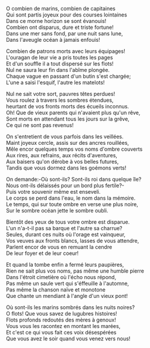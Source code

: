  O combien de marins, combien de capitaines     
Qui sont partis joyeux pour des courses lointaines     
Dans ce morne horizon se sont évanouis!     
Combien ont disparus, dure et triste fortune!     
Dans une mer sans fond, par une nuit sans lune,     
Dans l'aveugle océan à jamais enfouis!     
     
Combien de patrons morts avec leurs équipages!     
L'ouragan de leur vie a pris toutes les pages     
Et d'un souffle il a tout dispersé sur les flots!     
Nul ne saura leur fin dans l'abîme plongée.     
Chaque vague en passant d'un butin s'est chargée;     
L'une a saisi l'esquif, l'autre les matelots!     
     
Nul ne sait votre sort, pauvres têtes perdues!     
Vous roulez à travers les sombres étendues,     
heurtant de vos fronts morts des écueils inconnus.     
Oh! Que de vieux parents qui n'avaient plus qu'un rêve,     
Sont morts en attendant tous les jours sur la grêve,     
Ce qui ne sont pas revenus!     
     
On s'entretient de vous parfois dans les veillées.     
Maint joyeux cercle, assis sur des ancres rouillées,     
Mêle encor quelques temps vos noms d'ombre couverts     
Aux rires, aux refrains, aux récits d'aventures,     
Aux baisers qu'on dérobe à vos belles futures,     
Tandis que vous dormez dans les goémons verts!     
     
On demande:-Où sont-ils? Sont-ils roi dans quelque île?     
Nous ont-ils délaissés pour un bord plus fertile?-     
Puis votre souvenir même est enseveli.     
Le corps se perd dans l'eau, le nom dans la mémoire.     
Le temps, qui sur toute ombre en verse une plus noire,     
Sur le sombre océan jette le sombre oubli.     
     
Bientôt des yeux de tous votre ombre est disparue.     
L'un n'a-t-il pas sa barque et l'autre sa charrue?     
Seules, durant ces nuits où l'orage est vainqueur,     
Vos veuves aux fronts blancs, lasses de vous attendre,     
Parlent encor de vous en remuant la cendre     
De leur foyer et de leur coeur!     
     
Et quand la tombe enfin a fermé leurs paupières,     
Rien ne sait plus vos noms, pas même une humble pierre     
Dans l'étroit cimetière où l'écho nous répond,     
Pas même un saule vert qui s'éffeuille à l'automne,     
Pas même la chanson naïve et monotone     
Que chante un mendiant à l'angle d'un vieux pont!     
     
Où sont-ils les marins sombrés dans les nuits noires?     
O flots! Que vous savez de lugubres histoires!     
Flots profonds redoutés des mères à genoux!     
Vous vous les racontez en montant les marées,     
Et c'est ce qui vous fait ces voix désespérées     
Que vous avez le soir quand vous venez vers nous!     
